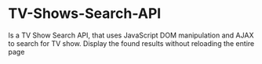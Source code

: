 # TV-Shows-Search-API
Is a TV Show Search API, that uses JavaScript DOM manipulation and AJAX to search for TV show. Display the found results without reloading the entire page
